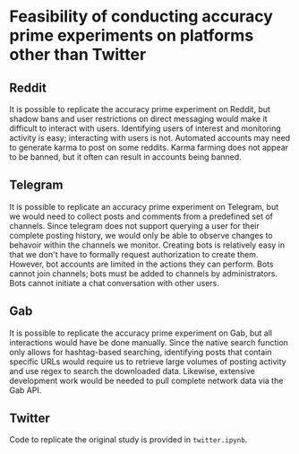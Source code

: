 # Feasibility of conducting accuracy prime experiments on platforms other than Twitter

## Reddit

It is possible to replicate the accuracy prime experiment on Reddit, but shadow bans and user restrictions on direct messaging would make it difficult to interact with users.  Identifying users of interest and monitoring activity is easy; interacting with users is not. Automated accounts may need to generate karma to post on some reddits. Karma farming does not appear to be banned, but it often can result in accounts being banned.

## Telegram

It is possible to replicate an accuracy prime experiment on Telegram, but we would need to collect posts and comments from a predefined set of channels.  Since telegram does not support querying a user for their complete posting history, we would only be able to observe changes to behavoir within the channels we monitor. Creating bots is relatively easy in that we don't have to formally request authorization to create them.  However, bot accounts are limited in the actions they can perform.  Bots cannot join channels; bots must be added to channels by administrators.  Bots cannot initiate a chat conversation with other users.  

## Gab

It is possible to replicate the accuracy prime experiment on Gab, but all interactions would have be done manually. Since the native search function only allows for hashtag-based searching, identifying posts that contain specific URLs would require us to retrieve large volumes of posting activity and use regex to search the downloaded data. Likewise, extensive development work would be needed to pull complete network data via the Gab API.

## Twitter

Code to replicate the original study is provided in `twitter.ipynb`.